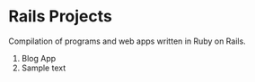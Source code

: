 # Rails Projects

Compilation of programs and web apps written in Ruby on Rails.

1. Blog App
2. Sample text
